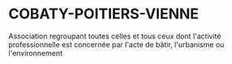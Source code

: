# COBATY-POITIERS-VIENNE
Association regroupant toutes celles et tous ceux dont l'activité professionnelle est concernée par l'acte de bâtir, l'urbanisme ou l'environnement

